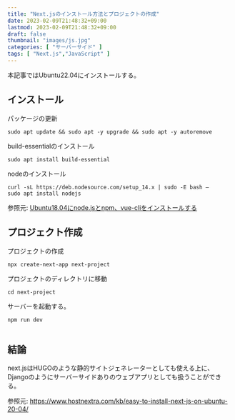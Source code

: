 ```yaml
---
title: "Next.jsのインストール方法とプロジェクトの作成"
date: 2023-02-09T21:48:32+09:00
lastmod: 2023-02-09T21:48:32+09:00
draft: false
thumbnail: "images/js.jpg"
categories: [ "サーバーサイド" ]
tags: [ "Next.js","JavaScript" ]
---
```


本記事ではUbuntu22.04にインストールする。

## インストール

パッケージの更新

    sudo apt update && sudo apt -y upgrade && sudo apt -y autoremove

build-essentialのインストール

    sudo apt install build-essential


nodeのインストール

    curl -sL https://deb.nodesource.com/setup_14.x | sudo -E bash –
    sudo apt install nodejs


参照元: [Ubuntu18.04にnode.jsとnpm、vue-cliをインストールする](/post/startup-npm-install/)


## プロジェクト作成

プロジェクトの作成

    npx create-next-app next-project

プロジェクトのディレクトリに移動

    cd next-project

サーバーを起動する。

    npm run dev

<div class="img-center"><img src="/images/Screenshot from 2023-02-10 15-52-21.png" alt=""></div>


## 結論

next.jsはHUGOのような静的サイトジェネレーターとしても使える上に、Djangoのようにサーバーサイドありのウェブアプリとしても扱うことができる。

参照元: https://www.hostnextra.com/kb/easy-to-install-next-js-on-ubuntu-20-04/



